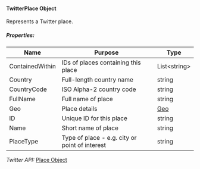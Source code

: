 #### TwitterPlace Object

Represents a Twitter place.

##### Properties:

| Name | Purpose | Type |
|------|---------|------|
| ContainedWithin | IDs of places containing this place | List&lt;string&gt; |
| Country | Full-length country name | string |
| CountryCode | ISO Alpha-2 country code | string |
| FullName | Full name of place | string |
| Geo | Place details | [Geo]() |
| ID | Unique ID for this place | string |
| Name | Short name of place | string |
| PlaceType | Type of place - e.g. city or point of interest | string |

*Twitter API:* [Place Object](https://developer.twitter.com/en/docs/twitter-api/data-dictionary/object-model/place)